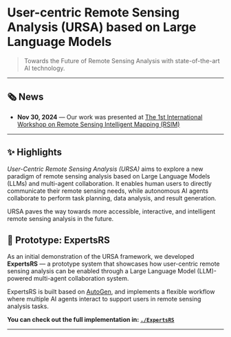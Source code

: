 # User-centric Remote Sensing Analysis (URSA) based on Large Language Models

> Towards the Future of Remote Sensing Analysis with state-of-the-art AI technology.

---

## 🗞️ News

- **Nov 30, 2024** — Our work was presented at [The 1st International Workshop on Remote Sensing Intelligent Mapping (RSIM)](https://www.geog-event.hku.hk/rsim)

---

## ✨ Highlights

*User-Centric Remote Sensing Analysis (URSA)* aims to explore a new paradigm of remote sensing analysis based on Large Language Models (LLMs) and multi-agent collaboration. It enables human users to directly communicate their remote sensing needs, while autonomous AI agents collaborate to perform task planning, data analysis, and result generation.

URSA paves the way towards more accessible, interactive, and intelligent remote sensing analysis in the future.

## 🚀 Prototype: ExpertsRS

As an initial demonstration of the URSA framework, we developed **ExpertsRS** — a prototype system that showcases how user-centric remote sensing analysis can be enabled through a Large Language Model (LLM)-powered multi-agent collaboration system.

ExpertsRS is built based on [AutoGen](https://github.com/microsoft/autogen), and implements a flexible workflow where multiple AI agents interact to support users in remote sensing analysis tasks.

**You can check out the full implementation in: [`./ExpertsRS`](./ExpertsRS)**

---


